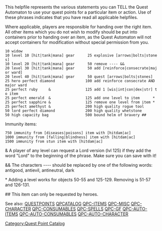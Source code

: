 This helpfile represents the various statements you can TELL the Quest
Automaton to use your quest points for a particular item or action. Use
of these phrases indicates that you have read all applicable helpfiles.

Where applicable, players are responsible for handing over the right
item. All other items which you do not wish to modify should be put into
containers prior to handing over an item, as the Quest Automaton will
not accept containers for modification without special permission from
you.

`10 widow`  
`10 level 10 [hit|tank|mana] gear      25 explosive [arrows|bolts|stones]`  
`10 level 20 [hit|tank|mana] gear      50 remove ---- &&`  
`20 level 30 [hit|tank|mana] gear      50 add [reinforce|consecrate|major ward]`  
`20 level 40 [hit|tank|mana] gear      50 quest [arrows|bolts|stones]`  
`25 hero perfect diamond              100 add reinforce consecrate AND major ward`  
`25 perfect ruby     &                125 add 1 [wis|int|con|dex|str] to item`  
`25 perfect emerald  &                125 add one level to item      *`  
`25 perfect sapphire &                125 remove one level from item *`  
`25 perfect amethyst &                200 high quality rogue tool`  
`50 lord perfect diamond              200 high quality whetstone`  
`50 high capacity bag                 500 bound helm of bravery ##`

Immunity items:

`750 immunity from [diseases|poisons] item with [hitdam|ac]`  
`1000 immunity from [falling|blindness] item with [hitdam|ac]`  
`1500 immunity from stun item with [hitdam|ac]`

& A player of any level can request a Lord version (lvl 125) if they add
the word "Lord" to the beginning of the phrase. Make sure you can save
with it!

&& The characters ---- should be replaced by one of the following words:
antigood, antievil, antineutral, dark

\* Adding a level works for objects 50-55 and 125-129. Removing is 51-57
and 126-131.

\## This item can only be requested by heroes.

See also: [QUESTPOINTS](Quest_Points.md "wikilink")
[QPCATALOG](Quest_Point_Catalog.md "wikilink")
[QPC-ITEMS](Quest_Point_Catalog_-_Items.md "wikilink")
[QPC-MISC](Quest_Point_Catalog_-_Misc.md "wikilink")
[QPC-CHARACTER](Quest_Point_Catalog_-_Character.md "wikilink")
[QPC-CONSUMABLES](Quest_Point_Catalog_-_Consumables.md "wikilink")
[QPC-SPELLS](Quest_Point_Catalog_-_Spells.md "wikilink")
[QPC-GF](Quest_Point_Catalog_-_Grandfathered.md "wikilink")
[QPC-AUTO-ITEMS](Quest_Point_Catalog_-_Auto_Items.md "wikilink")
[QPC-AUTO-CONSUMABLES](Quest_Point_Catalog_-_Auto_Consumables.md "wikilink")
[QPC-AUTO-CHARACTER](Quest_Point_Catalog_-_Auto_Character.md "wikilink")

[Category:Quest Point Catalog](Category:Quest_Point_Catalog "wikilink")

